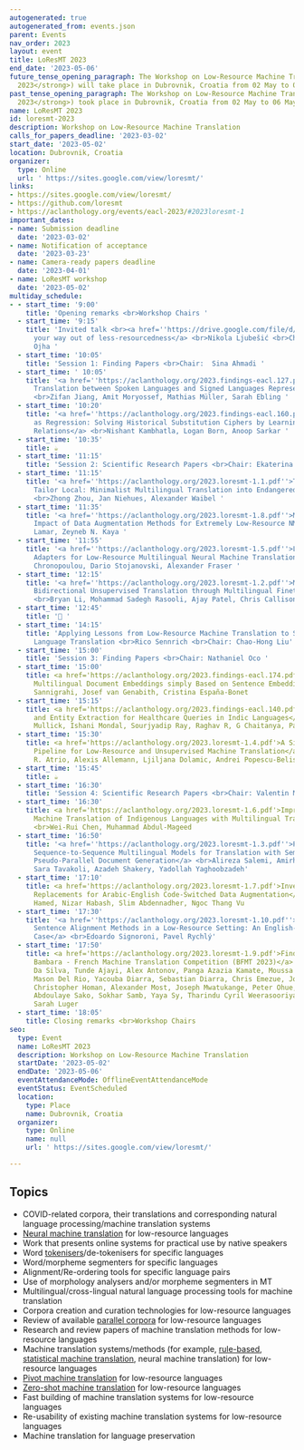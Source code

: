```yaml
---
autogenerated: true
autogenerated_from: events.json
parent: Events
nav_order: 2023
layout: event
title: LoResMT 2023
end_date: '2023-05-06'
future_tense_opening_paragraph: The Workshop on Low-Resource Machine Translation (<strong>LoResMT
  2023</strong>) will take place in Dubrovnik, Croatia from 02 May to 06 May, 2023.
past_tense_opening_paragraph: The Workshop on Low-Resource Machine Translation (<strong>LoResMT
  2023</strong>) took place in Dubrovnik, Croatia from 02 May to 06 May, 2023.
name: LoResMT 2023
id: loresmt-2023
description: Workshop on Low-Resource Machine Translation
calls_for_papers_deadline: '2023-03-02'
start_date: '2023-05-02'
location: Dubrovnik, Croatia
organizer:
  type: Online
  url: ' https://sites.google.com/view/loresmt/'
links:
- https://sites.google.com/view/loresmt/
- https://github.com/loresmt
- https://aclanthology.org/events/eacl-2023/#2023loresmt-1
important_dates:
- name: Submission deadline
  date: '2023-03-02'
- name: Notification of acceptance
  date: '2023-03-23'
- name: Camera-ready papers deadline
  date: '2023-04-01'
- name: LoResMT workshop
  date: '2023-05-02'
multiday_schedule:
- - start_time: '9:00'
    title: 'Opening remarks <br>Workshop Chairs '
  - start_time: '9:15'
    title: 'Invited talk <br><a href=''https://drive.google.com/file/d/1D39OlzzxgLWkUz9iIHHcRcO34eSIX6tz/view''>Crawling
      your way out of less-resourcedness</a> <br>Nikola Ljubešić <br>Chair: Atul Kr.
      Ojha '
  - start_time: '10:05'
    title: 'Session 1: Finding Papers <br>Chair:  Sina Ahmadi '
  - start_time: ' 10:05'
    title: '<a href=''https://aclanthology.org/2023.findings-eacl.127.pdf''>Machine
      Translation between Spoken Languages and Signed Languages Represented in SignWriting</a>
      <br>Zifan Jiang, Amit Moryossef, Mathias Müller, Sarah Ebling '
  - start_time: '10:20'
    title: '<a href=''https://aclanthology.org/2023.findings-eacl.160.pdf''>Decipherment
      as Regression: Solving Historical Substitution Ciphers by Learning Symbol Recurrence
      Relations</a> <br>Nishant Kambhatla, Logan Born, Anoop Sarkar '
  - start_time: '10:35'
    title: ☕️
  - start_time: '11:15'
    title: 'Session 2: Scientific Research Papers <br>Chair: Ekaterina Vylomova'
  - start_time: '11:15'
    title: '<a href=''https://aclanthology.org/2023.loresmt-1.1.pdf''>Train Global,
      Tailor Local: Minimalist Multilingual Translation into Endangered Languages</a>
      <br>Zhong Zhou, Jan Niehues, Alexander Waibel '
  - start_time: '11:35'
    title: '<a href=''https://aclanthology.org/2023.loresmt-1.8.pdf''>Measuring the
      Impact of Data Augmentation Methods for Extremely Low-Resource NMT</a> <br>Annie
      Lamar, Zeyneb N. Kaya '
  - start_time: '11:55'
    title: '<a href=''https://aclanthology.org/2023.loresmt-1.5.pdf''>Language-Family
      Adapters for Low-Resource Multilingual Neural Machine Translation</a> <br>Alexandra
      Chronopoulou, Dario Stojanovski, Alexander Fraser '
  - start_time: '12:15'
    title: '<a href=''https://aclanthology.org/2023.loresmt-1.2.pdf''>Multilingual
      Bidirectional Unsupervised Translation through Multilingual Finetuning and Back-Translation</a>
      <br>Bryan Li, Mohammad Sadegh Rasooli, Ajay Patel, Chris Callison-Burch '
  - start_time: '12:45'
    title: '🍴 '
  - start_time: '14:15'
    title: 'Applying Lessons from Low-Resource Machine Translation to Speech and Sign
      Language Translation <br>Rico Sennrich <br>Chair: Chao-Hong Liu'
  - start_time: '15:00'
    title: 'Session 3: Finding Papers <br>Chair: Nathaniel Oco '
  - start_time: '15:00'
    title: <a href='https://aclanthology.org/2023.findings-eacl.174.pdf'>Are the Best
      Multilingual Document Embeddings simply Based on Sentence Embeddings?</a> <br>Sonal
      Sannigrahi, Josef van Genabith, Cristina España-Bonet
  - start_time: '15:15'
    title: <a href='https://aclanthology.org/2023.findings-eacl.140.pdf'>Intent Identification
      and Entity Extraction for Healthcare Queries in Indic Languages</a> <br>Ankan
      Mullick, Ishani Mondal, Sourjyadip Ray, Raghav R, G Chaitanya, Pawan Goyal
  - start_time: '15:30'
    title: <a href='https://aclanthology.org/2023.loresmt-1.4.pdf'>A Simplified Training
      Pipeline for Low-Resource and Unsupervised Machine Translation</a> <br>Àlex
      R. Atrio, Alexis Allemann, Ljiljana Dolamic, Andrei Popescu-Belis
  - start_time: '15:45'
    title: ☕️
  - start_time: '16:30'
    title: 'Session 4: Scientific Research Papers <br>Chair: Valentin Malykh '
  - start_time: '16:30'
    title: <a href='https://aclanthology.org/2023.loresmt-1.6.pdf'>Improving Neural
      Machine Translation of Indigenous Languages with Multilingual Transfer Learning</a>
      <br>Wei-Rui Chen, Muhammad Abdul-Mageed
  - start_time: '16:50'
    title: '<a href=''https://aclanthology.org/2023.loresmt-1.3.pdf''>PEACH: Pre-Training
      Sequence-to-Sequence Multilingual Models for Translation with Semi-Supervised
      Pseudo-Parallel Document Generation</a> <br>Alireza Salemi, Amirhossein Abaskohi,
      Sara Tavakoli, Azadeh Shakery, Yadollah Yaghoobzadeh'
  - start_time: '17:10'
    title: <a href='https://aclanthology.org/2023.loresmt-1.7.pdf'>Investigating Lexical
      Replacements for Arabic-English Code-Switched Data Augmentation</a> <br>Injy
      Hamed, Nizar Habash, Slim Abdennadher, Ngoc Thang Vu
  - start_time: '17:30'
    title: '<a href=''https://aclanthology.org/2023.loresmt-1.10.pdf''>Evaluating
      Sentence Alignment Methods in a Low-Resource Setting: An English-YorùBá Study
      Case</a> <br>Edoardo Signoroni, Pavel Rychlý'
  - start_time: '17:50'
    title: <a href='https://aclanthology.org/2023.loresmt-1.9.pdf'>Findings from the
      Bambara - French Machine Translation Competition (BFMT 2023)</a> <br>Ninoh Agostinho
      Da Silva, Tunde Ajayi, Alex Antonov, Panga Azazia Kamate, Moussa Coulibaly,
      Mason Del Rio, Yacouba Diarra, Sebastian Diarra, Chris Emezue, Joel Hamilcaro,
      Christopher Homan, Alexander Most, Joseph Mwatukange, Peter Ohue, Michael Pham,
      Abdoulaye Sako, Sokhar Samb, Yaya Sy, Tharindu Cyril Weerasooriya, Yacine Zahidi,
      Sarah Luger
  - start_time: '18:05'
    title: Closing remarks <br>Workshop Chairs
seo:
  type: Event
  name: LoResMT 2023
  description: Workshop on Low-Resource Machine Translation
  startDate: '2023-05-02'
  endDate: '2023-05-06'
  eventAttendanceMode: OfflineEventAttendanceMode
  eventStatus: EventScheduled
  location:
    type: Place
    name: Dubrovnik, Croatia
  organizer:
    type: Online
    name: null
    url: ' https://sites.google.com/view/loresmt/'

---
```

## Topics

- COVID-related corpora, their translations and corresponding natural language processing/machine translation systems
- [Neural machine translation](/neural-machine-translation) for low-resource languages
- Work that presents online systems for practical use by native speakers
- Word [tokenisers](/tokenisation)/de-tokenisers for specific languages
- Word/morpheme segmenters for specific languages
- Alignment/Re-ordering tools for specific language pairs
- Use of morphology analysers and/or morpheme segmenters in MT
- Multilingual/cross-lingual natural language processing tools for machine translation
- Corpora creation and curation technologies for low-resource languages
- Review of available [parallel corpora](/parallel-data) for low-resource languages
- Research and review papers of machine translation methods for low-resource languages
- Machine translation systems/methods (for example, [rule-based](/rule-based-machine-translation), [statistical machine translation](/statistical-machine-translation), neural machine translation) for low-resource languages
- [Pivot machine translation](/bridging) for low-resource languages
- [Zero-shot machine translation](/zero-shot-translation) for low-resource languages
- Fast building of machine translation systems for low-resource languages
- Re-usability of existing machine translation systems for low-resource languages
- Machine translation for language preservation
